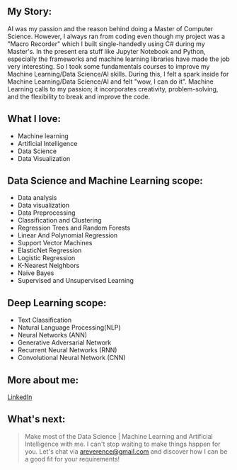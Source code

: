 ## My Story:<br />
AI was my passion and the reason behind doing a Master of Computer Science. However, I always ran from coding even though my project was a "Macro Recorder" which I built single-handedly using C# during my Master's. In the present era stuff like Jupyter Notebook and Python, especially the frameworks and machine learning libraries have made the job very interesting. So I took some fundamentals courses to improve my Machine Learning/Data Science/AI skills. During this, I felt a spark inside for Machine Learning/Data Science/AI and felt "wow, I can do it". Machine Learning calls to my passion; it incorporates creativity, problem-solving, and the flexibility to break and improve the code.

## What I love:<br />
- Machine learning<br />
- Artificial Intelligence<br />
- Data Science<br />
- Data Visualization<br />

## Data Science and Machine Learning scope:<br />
- Data analysis<br />
- Data visualization<br />
- Data Preprocessing<br />
- Classification and Clustering<br />
- Regression Trees and Random Forests<br />
- Linear And Polynomial Regression<br />
- Support Vector Machines<br />
- ElasticNet Regression<br />
- Logistic Regression<br />
- K-Nearest Neighbors<br />
- Naive Bayes<br />
- Supervised and Unsupervised Learning<br />

## Deep Learning scope:<br />
- Text Classification<br />
- Natural Language Processing(NLP)<br />
- Neural Networks (ANN)<br />
- Generative Adversarial Network<br />
- Recurrent Neural Networks (RNN)<br />
- Convolutional Neural Network (CNN)<br />

## More about me:<br />
[LinkedIn](https://www.linkedin.com/in/ToqeerAhmad/)

## What's next:
> Make most of the Data Science | Machine Learning and Artificial Intelligence with me. I can't stop waiting to make things happen for you. Let's chat via areverence@gmail.com and discover how I can be a good fit for your requirements!<br />
